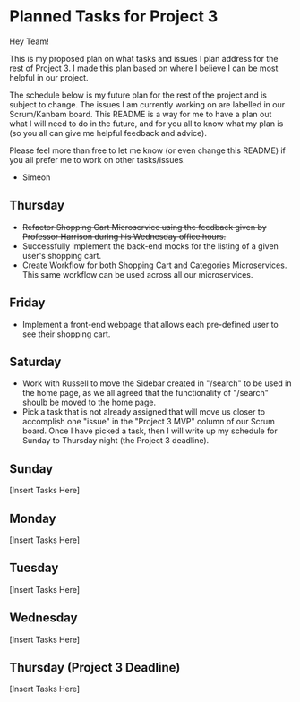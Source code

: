 # Planned Tasks for Project 3

Hey Team!

This is my proposed plan on what tasks and issues I plan address for the rest of Project 3.
I made this plan based on where I believe I can be most helpful in our project.

The schedule below is my future plan for the rest of the project and is subject to change.
The issues I am currently working on are labelled in our Scrum/Kanbam board. This README is a way
for me to have a plan out what I will need to do in the future, and for you all to know what my plan is
(so you all can give me helpful feedback and advice). 

Please feel more than free to let me know (or even change this README) if you all
prefer me to work on other tasks/issues.

* Simeon

## Thursday

* ~~Refactor Shopping Cart Microservice using the feedback given by Professor Harrison during his Wednesday office hours.~~
* Successfully implement the back-end mocks for the listing of a given user's shopping cart.
* Create Workflow for both Shopping Cart and Categories Microservices. This same workflow can be used across all our microservices.

## Friday

* Implement a front-end webpage that allows each pre-defined user to see their shopping cart.

## Saturday

* Work with Russell to move the Sidebar created in "/search" to be used in the home page, as we all agreed that the functionality of "/search" shoulb be moved to the home page.
* Pick a task that is not already assigned that will move us closer to accomplish one "issue" in the "Project 3 MVP" column of our Scrum board. Once I have picked a task, then I will write up my schedule for Sunday to Thursday night (the Project 3 deadline). 

## Sunday

[Insert Tasks Here]

## Monday

[Insert Tasks Here]

## Tuesday

[Insert Tasks Here]

## Wednesday

[Insert Tasks Here]

## Thursday (Project 3 Deadline)

[Insert Tasks Here]
